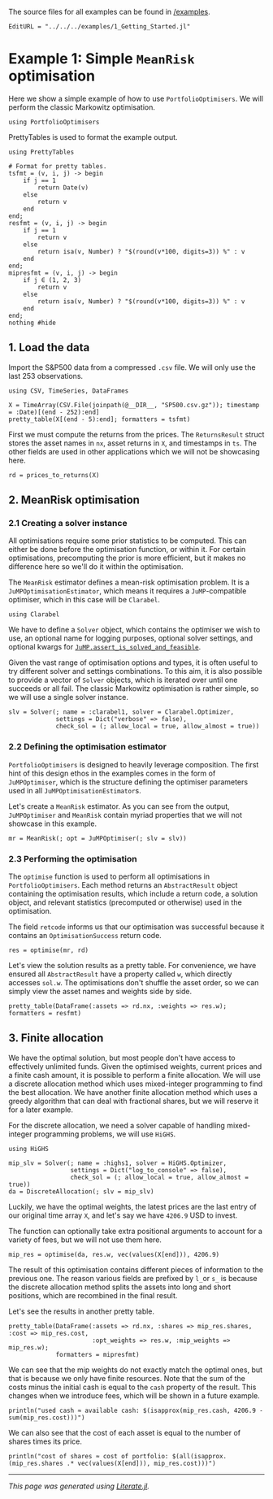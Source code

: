 The source files for all examples can be found in [/examples](https://github.com/dcelisgarza/PortfolioOptimiser.jl/tree/main/examples/).

```@meta
EditURL = "../../../examples/1_Getting_Started.jl"
```

# Example 1: Simple `MeanRisk` optimisation

Here we show a simple example of how to use `PortfolioOptimisers`. We will perform the classic Markowitz optimisation.

````@example 1_Getting_Started
using PortfolioOptimisers
````

PrettyTables is used to format the example output.

````@example 1_Getting_Started
using PrettyTables

# Format for pretty tables.
tsfmt = (v, i, j) -> begin
    if j == 1
        return Date(v)
    else
        return v
    end
end;
resfmt = (v, i, j) -> begin
    if j == 1
        return v
    else
        return isa(v, Number) ? "$(round(v*100, digits=3)) %" : v
    end
end;
mipresfmt = (v, i, j) -> begin
    if j ∈ (1, 2, 3)
        return v
    else
        return isa(v, Number) ? "$(round(v*100, digits=3)) %" : v
    end
end;
nothing #hide
````

## 1. Load the data

Import the S&P500 data from a compressed `.csv` file. We will only use the last 253 observations.

````@example 1_Getting_Started
using CSV, TimeSeries, DataFrames

X = TimeArray(CSV.File(joinpath(@__DIR__, "SP500.csv.gz")); timestamp = :Date)[(end - 252):end]
pretty_table(X[(end - 5):end]; formatters = tsfmt)
````

First we must compute the returns from the prices. The `ReturnsResult` struct stores the asset names in `nx`, asset returns in `X`, and timestamps in `ts`. The other fields are used in other applications which we will not be showcasing here.

````@example 1_Getting_Started
rd = prices_to_returns(X)
````

## 2. MeanRisk optimisation

### 2.1 Creating a solver instance

All optimisations require some prior statistics to be computed. This can either be done before the optimisation function, or within it. For certain optimisations, precomputing the prior is more efficient, but it makes no difference here so we'll do it within the optimisation.

The `MeanRisk` estimator defines a mean-risk optimisation problem. It is a `JuMPOptimisationEstimator`, which means it requires a `JuMP`-compatible optimiser, which in this case will be `Clarabel`.

````@example 1_Getting_Started
using Clarabel
````

We have to define a `Solver` object, which contains the optimiser we wish to use, an optional name for logging purposes, optional solver settings, and optional kwargs for [`JuMP.assert_is_solved_and_feasible`](https://jump.dev/JuMP.jl/stable/api/JuMP/#assert_is_solved_and_feasible).

Given the vast range of optimisation options and types, it is often useful to try different solver and settings combinations. To this aim, it is also possible to provide a vector of `Solver` objects, which is iterated over until one succeeds or all fail. The classic Markowitz optimisation is rather simple, so we will use a single solver instance.

````@example 1_Getting_Started
slv = Solver(; name = :clarabel1, solver = Clarabel.Optimizer,
             settings = Dict("verbose" => false),
             check_sol = (; allow_local = true, allow_almost = true))
````

### 2.2 Defining the optimisation estimator

`PortfolioOptimisers` is designed to heavily leverage composition. The first hint of this design ethos in the examples comes in the form of `JuMPOptimiser`, which is the structure defining the optimiser parameters used in all `JuMPOptimisationEstimator`s.

Let's create a `MeanRisk` estimator. As you can see from the output, `JuMPOptimiser` and `MeanRisk` contain myriad properties that we will not showcase in this example.

````@example 1_Getting_Started
mr = MeanRisk(; opt = JuMPOptimiser(; slv = slv))
````

### 2.3 Performing the optimisation

The `optimise` function is used to perform all optimisations in `PortfolioOptimisers`. Each method returns an `AbstractResult` object containing the optimisation results, which include a return code, a solution object, and relevant statistics (precomputed or otherwise) used in the optimisation.

The field `retcode` informs us that our optimisation was successful because it contains an `OptimisationSuccess` return code.

````@example 1_Getting_Started
res = optimise(mr, rd)
````

Let's view the solution results as a pretty table. For convenience, we have ensured all `AbstractResult` have a property called `w`, which directly accesses `sol.w`. The optimisations don't shuffle the asset order, so we can simply view the asset names and weights side by side.

````@example 1_Getting_Started
pretty_table(DataFrame(:assets => rd.nx, :weights => res.w); formatters = resfmt)
````

## 3. Finite allocation

We have the optimal solution, but most people don't have access to effectively unlimited funds. Given the optimised weights, current prices and a finite cash amount, it is possible to perform a finite allocation. We will use a discrete allocation method which uses mixed-integer programming to find the best allocation. We have another finite allocation method which uses a greedy algorithm that can deal with fractional shares, but we will reserve it for a later example.

For the discrete allocation, we need a solver capable of handling mixed-integer programming problems, we will use `HiGHS`.

````@example 1_Getting_Started
using HiGHS

mip_slv = Solver(; name = :highs1, solver = HiGHS.Optimizer,
                 settings = Dict("log_to_console" => false),
                 check_sol = (; allow_local = true, allow_almost = true))
da = DiscreteAllocation(; slv = mip_slv)
````

Luckily, we have the optimal weights, the latest prices are the last entry of our original time array `X`, and let's say we have `4206.9` USD to invest.

The function can optionally take extra positional arguments to account for a variety of fees, but we will not use them here.

````@example 1_Getting_Started
mip_res = optimise(da, res.w, vec(values(X[end])), 4206.9)
````

The result of this optimisation contains different pieces of information to the previous one. The reason various fields are prefixed by `l_`or `s_` is because the discrete allocation method splits the assets into long and short positions, which are recombined in the final result.

Let's see the results in another pretty table.

````@example 1_Getting_Started
pretty_table(DataFrame(:assets => rd.nx, :shares => mip_res.shares, :cost => mip_res.cost,
                       :opt_weights => res.w, :mip_weights => mip_res.w);
             formatters = mipresfmt)
````

We can see that the mip weights do not exactly match the optimal ones, but that is because we only have finite resources. Note that the sum of the costs minus the initial cash is equal to the `cash` property of the result. This changes when we introduce fees, which will be shown in a future example.

````@example 1_Getting_Started
println("used cash ≈ available cash: $(isapprox(mip_res.cash, 4206.9 - sum(mip_res.cost)))")
````

We can also see that the cost of each asset is equal to the number of shares times its price.

````@example 1_Getting_Started
println("cost of shares ≈ cost of portfolio: $(all(isapprox.(mip_res.shares .* vec(values(X[end])), mip_res.cost)))")
````

* * *

*This page was generated using [Literate.jl](https://github.com/fredrikekre/Literate.jl).*
